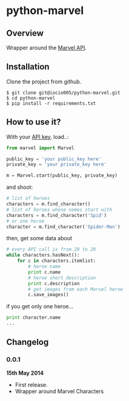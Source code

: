 # python-marvel

## Overview

Wrapper around the [Marvel API](http://developer.marvel.com).

## Installation

Clone the project from github.
	
    $ git clone git@iocio005/python-marvel.git
    $ cd python-marvel
    $ pip install -r requirements.txt

## How to use it?

With your [API key](http://developer.marvel.com), load..:

```python
from marvel import Marvel

public_key = 'your public_key here'
private_key = 'your private_key here'

m = Marvel.start(public_key, private_key)
```

and shoot:

```python
# list of heroes
characters = m.find_character()
# list of heroes whose names start with
characters = m.find_character('Spid')
# or one heroe
character = m.find_character('Spider-Man')
```
then, get some data about
```python
# every API call is from 20 to 20
while characters.hasNext():
	for c in characters.itemlist:
		# heroe name
		print c.name
		# heroe short description
		print c.description
		# get images from each Marvel heroe
		c.save_images()
```
if you get only one heroe...
```python
print character.name
...

```
## Changelog
### 0.0.1

**15th May 2014**

* First release.
* Wrapper around Marvel Characters


